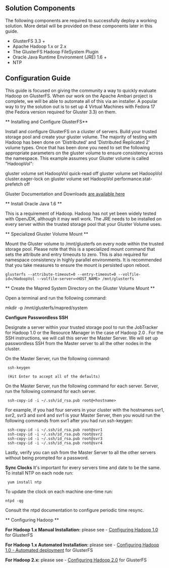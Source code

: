 ## Solution Components ##

The following components are required to successfully deploy a working solution. More detail will be provided on these components later in this guide.

* GlusterFS 3.3 +
* Apache Hadoop 1.x or 2.x
* The GlusterFS Hadoop FileSystem Plugin
* Oracle Java Runtime Environment (JRE) 1.6 +
* NTP

## Configuration Guide ##

This guide is focused on giving the community a way to quickly evaluate Hadoop on GlusterFS. When our work on the Apache Ambari project is complete, we will be able to automate all of this via an installer. A popular way to try the solution out is to set up 4 Virtual Machines with Fedora 17 (the Fedora version required for Gluster 3.3) on them.

** Installing and Configure GlusterFS** 

Install and configure GlusterFS on a cluster of servers. Build your trusted storage pool and create your gluster volume. The majority of testing with Hadoop has been done on 'Distributed' and 'Distributed Replicated 2' volume types. Once that has been done you need to set the following appropriate parameters on the gluster volume to ensure consistency across the namespace. This example assumes your Gluster volume is called "HadoopVol":

gluster volume set HadoopVol quick-read off
gluster volume set HadoopVol cluster.eager-lock on
gluster volume set HadoopVol performance.stat-prefetch off

Gluster Documentation and Downloads [are available here](http://www.gluster.org/download/)

** Install Oracle Java 1.6 **

This is a requirement of Hadoop. Hadoop has not yet been widely tested with OpenJDK, although it may well work. The JRE needs to be installed on every server within the trusted storage pool that your Gluster Volume uses.

** Specialized Gluster Volume Mount **

Mount the Gluster volume to /mnt/glusterfs on every node within the trusted storage pool. Please note that this is a specialized mount command that sets the attribute and entry timeouts to zero. This is also required for namespace consistency in highly parallel environments. It is recommended that you take measures to ensure the mount is persisted upon reboot.

`glusterfs --attribute-timeout=0 --entry-timeout=0 --volfile-id=/HadoopVol --volfile-server=<HOST_NAME> /mnt/glusterfs`

** Create the Mapred System Directory on the Gluster Volume Mount **

Open a terminal and run the following command:

   mkdir -p /mnt/glusterfs/mapred/system

**Configure Passwordless SSH**

Designate a server within your trusted storage pool to run the JobTracker for Hadoop 1.0 or the Resource Manager in the case of Hadoop 2.0 . For the SSH instructions, we will call this server the Master Server. We will set up passwordless SSH from the Master server to all the other nodes in the cluster.


On the Master Server, run the following command:

     ssh-keygen

     (Hit Enter to accept all of the defaults)

On the Master Server, run the following command for each server. Server, run the following command for each server.

     ssh-copy-id -i ~/.ssh/id_rsa.pub root@<hostname>

For example, if you had four servers in your cluster with the hostnames svr1, svr2, svr3 and svr4 and svr1 is your  Master Server, then you would run the following commands from svr1 after you had run ssh-keygen:

     ssh-copy-id -i ~/.ssh/id_rsa.pub root@svr1
     ssh-copy-id -i ~/.ssh/id_rsa.pub root@svr2
     ssh-copy-id -i ~/.ssh/id_rsa.pub root@svr3
     ssh-copy-id -i ~/.ssh/id_rsa.pub root@svr4
    
Lastly, verify you can ssh from the Master Server to all the other servers without being prompted for a password.

**Sync Clocks**
It's important for every servers time and date to be the same.  To install NTP on each node run:

     yum install ntp

To update the clock on each machine one-time run:
     
    ntpd -qg

Consult the ntpd documentation to configure periodic time resync.

** Configuring Hadoop **

**For Hadoop 1.x Manual Installation:** please see - [Configuring Hadoop 1.0](https://forge.gluster.org/hadoop/pages/ConfiguringHadoop1) for GlusterFS

**For Hadoop 1.x Automated Installation:** please see - [Configuring Hadoop 1.0 - Automated deployment](https://forge.gluster.org/hadoop/pages/ConfiguringHadoop1Ambari) for GlusterFS

**For Hadoop 2.x:** please see - [Configuring Hadoop 2.0](https://forge.gluster.org/hadoop/pages/ConfiguringHadoop2) for GlusterFS